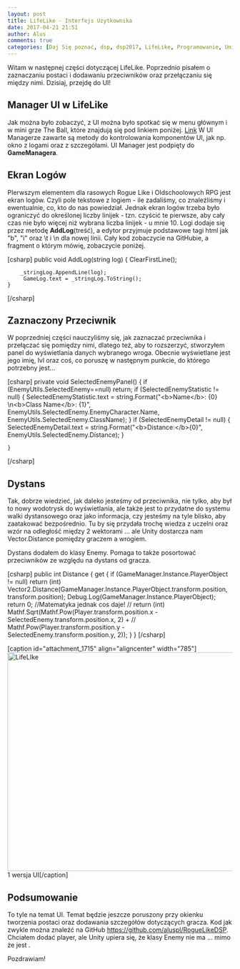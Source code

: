 ```yaml
---
layout: post
title: LifeLike - Interfejs Użytkownika
date: 2017-04-21 21:51
author: Alus
comments: true
categories: [Daj Się poznać, dsp, dsp2017, LifeLike, Programowanie, Unity3d, unity3d]
---
```

Witam w następnej części dotyczącej LifeLike. Poprzednio pisałem o zaznaczaniu postaci i dodawaniu przeciwników oraz przełączaniu się między nimi. Dzisiaj, przejdę do UI!
<h2>Manager UI w LifeLike</h2>
Jak można było zobaczyć, z UI można było spotkać się w menu głównym i w mini grze The Ball, które znajdują się pod linkiem poniżej. <a href="http://aluspl.github.io/RogueLikeDSP/Versions/light/">Link</a>
W UI Managerze zawarte są metody do kontrolowania komponentów UI, jak np. okno z logami oraz z szczegółami. UI Manager jest podpięty do <strong>GameManagera</strong>.
<h2>Ekran Logów</h2>
PIerwszym elementem dla rasowych Rogue Like i Oldschoolowych RPG jest ekran logów. Czyli pole tekstowe z logiem - ile zadaliśmy, co znaleźliśmy i ewentualnie, co, kto do nas powiedział.
Jednak ekran logów trzeba było ograniczyć do określonej liczby linijek - tzn. czyścić te pierwsze, aby cały czas nie było więcej niż wybrana liczba linijek - u mnie 10. Logi dodaje się przez metodę <strong>AddLog</strong>(treść), a edytor przyjmuje podstawowe tagi html jak "b", "i" oraz \t i \n dla nowej linii.
Cały kod zobaczycie na GitHubie, a fragment o którym mówię, zobaczycie poniżej.

[csharp]
    public void AddLog(string log)
    {
        ClearFirstLine();

        _stringLog.AppendLine(log);
         GameLog.text = _stringLog.ToString();
    }
[/csharp]

<h2>Zaznaczony Przeciwnik</h2>
W poprzedniej części nauczyliśmy się, jak zaznaczać przeciwnika i przełączać się pomiędzy nimi, dlatego też, aby to rozszerzyć, stworzyłem panel do wyświetlania danych wybranego wroga.
Obecnie wyświetlane jest jego imię, lvl oraz coś, co poruszę w następnym punkcie, do którego potrzebny jest…

[csharp]
private void SelectedEnemyPanel()
    {
        if (EnemyUtils.SelectedEnemy==null) return;
        if (SelectedEnemyStatistic != null)
        {
            SelectedEnemyStatistic.text = string.Format(&quot;&lt;b&gt;Name&lt;/b&gt;: {0} \n&lt;b&gt;Class Name&lt;/b&gt;: {1}&quot;,
                EnemyUtils.SelectedEnemy.EnemyCharacter.Name,
                EnemyUtils.SelectedEnemy.ClassName);
        }
        if (SelectedEnemyDetail != null)
        {
            SelectedEnemyDetail.text = string.Format(&quot;&lt;b&gt;Distance:&lt;/b&gt;{0}&quot;,
                EnemyUtils.SelectedEnemy.Distance);
        }

    }
[/csharp]

<h2>Dystans</h2>
Tak, dobrze wiedzieć, jak daleko jesteśmy od przeciwnika, nie tylko, aby był to nowy wodotrysk do wyświetlania, ale także jest to przydatne do systemu walki dystansowego oraz jako informacja, czy jesteśmy na tyle blisko, aby zaatakować bezpośrednio.
Tu by się przydała trochę wiedza z uczelni oraz wzór na odległość między 2 wektorami … ale Unity dostarcza nam Vector.Distance pomiędzy graczem a wrogiem.

Dystans dodałem do klasy Enemy. Pomaga to także posortować przeciwników ze względu na dystans od gracza.

[csharp]
 public  int Distance {
            get {
                if (GameManager.Instance.PlayerObject != null)
                    return (int) Vector2.Distance(GameManager.Instance.PlayerObject.transform.position,
                        transform.position);
                Debug.Log(GameManager.Instance.PlayerObject);
                return 0;
                //Matematyka jednak cos daje!
                //      return (int) Mathf.Sqrt(Mathf.Pow(Player.transform.position.x - SelectedEnemy.transform.position.x, 2) +
                //                  Mathf.Pow(Player.transform.position.y - SelectedEnemy.transform.position.y, 2));
            }
        }
[/csharp]

[caption id="attachment_1715" align="aligncenter" width="785"]<a href="http://szymonmotyka.pl/wp-content/uploads/2017/04/Screenshot-2017-04-20-23.44.36.png"><img class="size-large wp-image-1715" src="http://szymonmotyka.pl/wp-content/uploads/2017/04/Screenshot-2017-04-20-23.44.36-785x490.png" alt="LifeLIke" width="785" height="490" /></a> 1 wersja UI[/caption]
<h2>Podsumowanie</h2>
To tyle na temat UI. Temat będzie jeszcze poruszony przy okienku tworzenia postaci oraz dodawania szczegółów dotyczących gracza.
Kod jak zwykle można znaleźć na GitHub <a href="https://github.com/aluspl/RogueLikeDSP">https://github.com/aluspl/RogueLikeDSP</a>.
Chciałem dodać player, ale Unity upiera się, że klasy Enemy nie ma … mimo że jest .

Pozdrawiam!
